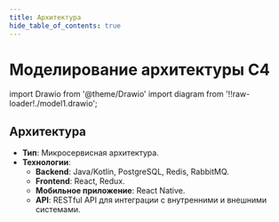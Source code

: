```yaml
---
title: Архитектура
hide_table_of_contents: true
---
```


# Моделирование архитектуры C4


import Drawio from '@theme/Drawio'
import diagram from '!!raw-loader!./model1.drawio';

<Drawio content={diagram} editable={false} />

## Архитектура  

- **Тип**: Микросервисная архитектура.  
- **Технологии**:  
  - **Backend**: Java/Kotlin, PostgreSQL, Redis, RabbitMQ.  
  - **Frontend**: React, Redux.  
  - **Мобильное приложение**: React Native.  
  - **API**: RESTful API для интеграции с внутренними и внешними системами.  